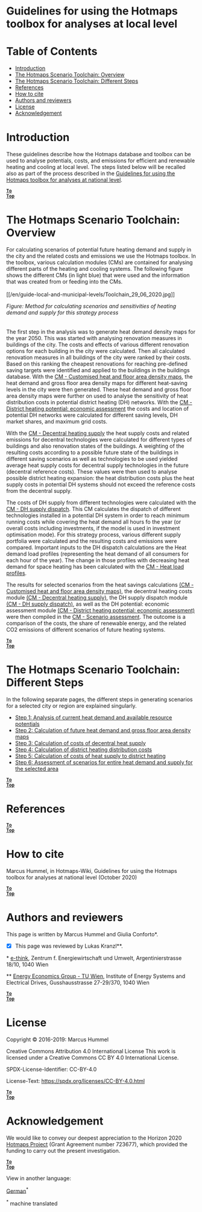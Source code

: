 <h1>Guidelines for using the Hotmaps toolbox for analyses at local level</h1>

# Table of Contents
* [Introduction](#introduction)
* [The Hotmaps Scenario Toolchain: Overview](#the-hotmaps-scenario-toolchain-overview)
* [The Hotmaps Scenario Toolchain: Different Steps](#the-hotmaps-scenario-toolchain-different-steps)
* [References](#references)
* [How to cite](#how-to-cite)
* [Authors and reviewers](#authors-and-reviewers)
* [License](#license)
* [Acknowledgement](#acknowledgement)


# Introduction

These guidelines describe how the Hotmaps database and toolbox can be used to analyse potentials, costs, and emissions for efficient and renewable heating and cooling at local level. The steps listed below will be recalled also as part of the process described in the [Guidelines for using the Hotmaps toolbox for analyses at national level](https://wiki.hotmaps.hevs.ch/en/guide-national-level-comprehensive-assessment-eed#introduction).

<code><ins>**[To Top](#table-of-contents)**</ins></code>

# The Hotmaps Scenario Toolchain: Overview

For calculating scenarios of potential future heating demand and supply in the city and the related costs and emissions we use the Hotmaps toolbox. In the toolbox, various calculation modules (CMs) are contained for analysing different parts of the heating and cooling systems. The following figure shows the different CMs (in light blue) that were used and the information that was created from or feeding into the CMs.
<br/>  
[[/en/guide-local-and-municipal-levels/Toolchain_29_06_2020.jpg]]
  
*Figure: Method for calculating scenarios and sensitivities of heating demand and supply for this strategy process*
<br/>  
<br/>
The first step in the analysis was to generate heat demand density maps for the year 2050. This was started with analysing renovation measures in buildings of the city. The costs and effects of various different renovation options for each building in the city were calculated. Then all calculated renovation measures in all buildings of the city were ranked by their costs. Based on this ranking the cheapest renovations for reaching pre-defined saving targets were identified and applied to the buildings in the buildings database. With the [CM - Customised heat and floor area density maps](https://wiki.hotmaps.hevs.ch/en/CM-Customized-heat-and-floor-area-density-maps), the heat demand and gross floor area density maps for different heat-saving levels in the city were then generated.
These heat demand and gross floor area density maps were further on used to analyse the sensitivity of heat distribution costs in potential district heating (DH) networks. With the [CM - District heating potential: economic assessment](https://wiki.hotmaps.hevs.ch/en/CM-District-heating-potential-economic-assessment) the costs and location of potential DH networks were calculated for different saving levels, DH market shares, and maximum grid costs.

With the [CM - Decentral heating supply](https://wiki.hotmaps.hevs.ch/en/CM-Decentral-heating-supply) the heat supply costs and related emissions for decentral technologies were calculated for different types of buildings and also renovation states of the buildings. A weighting of the resulting costs according to a possible future state of the buildings in different saving scenarios as well as technologies to be used yielded average heat supply costs for decentral supply technologies in the future (decentral reference costs). These values were then used to analyse possible district heating expansion: the heat distribution costs plus the heat supply costs in potential DH systems should not exceed the reference costs from the decentral supply.

The costs of DH supply from different technologies were calculated with the [CM - DH supply dispatch](https://wiki.hotmaps.hevs.ch/en/CM-District-heating-supply-dispatch). This CM calculates the dispatch of different technologies installed in a potential DH system in order to reach minimum running costs while covering the heat demand all hours fo the year (or overall costs including investments, if the model is used in investment optimisation mode). For this strategy process, various different supply portfolia were calculated and the resulting costs and emissions were compared. Important inputs to the DH dispatch calculations are the Heat demand load profiles (representing the heat demand of all consumers for each hour of the year). The change in those profiles with decreasing heat demand for space heating has been calculated with the [CM - Heat load profiles](https://wiki.hotmaps.hevs.ch/en/CM-Heat-load-profiles).

The results for selected scenarios from the heat savings calculations [(CM - Customised heat and floor area density maps)](https://wiki.hotmaps.hevs.ch/en/CM-Customized-heat-and-floor-area-density-maps), the decentral heating costs module [(CM - Decentral heating supply)](https://wiki.hotmaps.hevs.ch/en/CM-Decentral-heating-supply), the DH supply dispatch module [(CM - DH supply dispatch)](https://wiki.hotmaps.hevs.ch/en/CM-District-heating-supply-dispatch), as well as the DH potential: economic assessment module [(CM - District heating potential: economic assessment)](https://wiki.hotmaps.hevs.ch/en/CM-District-heating-potential-economic-assessment) were then compiled in the [CM - Scenario assessment](https://wiki.hotmaps.hevs.ch/en/CM-Scenario-assessment). The outcome is a comparison of the costs, the share of renewable energy, and the related CO2 emissions of different scenarios of future heating systems.

<code><ins>**[To Top](#table-of-contents)**</ins></code>


# The Hotmaps Scenario Toolchain: Different Steps

In the following separate pages, the different steps in generating scenarios for a selected city or region are explained singularly.

* [Step 1: Analysis of current heat demand and available resource potentials](https://wiki.hotmaps.hevs.ch/en/Step-1-Analysis-of-current-heat-demand-and-available-resource-potentials)
* [Step 2: Calculation of future heat demand and gross floor area density maps](https://wiki.hotmaps.hevs.ch/en/Step-2-Calculation-of-future-heat-demand-and-gross-floor-area-density-maps)
* [Step 3: Calculation of costs of decentral heat supply](https://wiki.hotmaps.hevs.ch/en/Step-3-Calculation-of-costs-of-decentral-heat-supply)
* [Step 4: Calculation of district heating distribution costs](https://wiki.hotmaps.hevs.ch/en/Step-4-Calculation-of-district-heating-distribution-costs)
* [Step 5: Calculation of costs of heat supply to district heating](https://wiki.hotmaps.hevs.ch/en/Step-5-Calculation-of-costs-of-heat-supply-to-district-heating)
* [Step 6: Assessment of scenarios for entire heat demand and supply for the selected area](https://wiki.hotmaps.hevs.ch/en/Step-6-Assessment-of-scenarios-for-entire-heat-demand-and-supply-for-the-selected-area)

<code><ins>**[To Top](#table-of-contents)**</ins></code>


# References

<code><ins>**[To Top](#table-of-contents)**</ins></code>


# How to cite
Marcus Hummel, in Hotmaps-Wiki, Guidelines for using the Hotmaps toolbox for analyses at national level (October 2020)

<code><ins>**[To Top](#table-of-contents)**</ins></code>


# Authors and reviewers
This page is written by Marcus Hummel and Giulia Conforto\*.
- [x] This page was reviewed by Lukas Kranzl\**.

\* [e-think](https://e-think.ac.at/),
Zentrum f. Energiewirtschaft und Umwelt,
Argentinierstrasse 18/10,
1040 Wien

\** [Energy Economics Group - TU Wien](https://eeg.tuwien.ac.at/),
Institute of Energy Systems and Electrical Drives,
Gusshausstrasse 27-29/370,
1040 Wien

<code><ins>**[To Top](#table-of-contents)**</ins></code>


# License
Copyright © 2016-2019: Marcus Hummel

Creative Commons Attribution 4.0 International License
This work is licensed under a Creative Commons CC BY 4.0 International License.

SPDX-License-Identifier: CC-BY-4.0

License-Text: https://spdx.org/licenses/CC-BY-4.0.html

<code><ins>**[To Top](#table-of-contents)**</ins></code>


# Acknowledgement
We would like to convey our deepest appreciation to the Horizon 2020 [Hotmaps Project](https://www.hotmaps-project.eu) (Grant Agreement number 723677), which provided the funding to carry out the present investigation.

<code><ins>**[To Top](#table-of-contents)**</ins></code>




<!--- THIS IS A SUPER UNIQUE IDENTIFIER -->

View in another language:

 [German](../de/GL-national)<sup>\*</sup> 

<sup>\*</sup> machine translated
